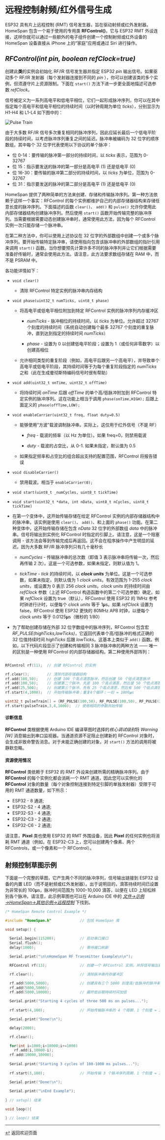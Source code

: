 <!-- 原文时间：2024.9.26，校对时间：2025.2.28 -->


# 远程控制射频/红外信号生成

ESP32 具有片上远程控制 (RMT) 信号发生器，旨在驱动射频或红外发射器。HomeSpan 包含一个易于使用的专用类 **RFControl()**，它与 ESP32 RMT 外设连接，这样你就可以通过一些额外的电子组件创建一个控制射频或红外设备的 HomeSpan 设备直接从 iPhone 上的“家庭”应用或通过 Siri 进行操作。

## *RFControl(int pin, boolean refClock=true)*

创建此**类**的实例会初始化 RF/IR 信号发生器并指定 ESP32 *pin* 输出信号。如果驱动多个 RF/IR 发射器（每个发射器连接到不同的 *pin* ），你可以创建该类的多个实例，但须遵守片上资源限制。下面在 `start()` 方法下进一步更全面地描述可选参数 *refClock*。

信号被定义为一系列高电平和低电平相位，它们一起形成脉冲序列，你可以在其中指定每个高电平和低电平相位的持续时间（以时钟周期为单位 *ticks*），分别显示为 H1-H4 和 L1-L4 如下图中的：

![Pulse Train](images/pulseTrain.png)

由于大多数 RF/IR 信号多次重复相同的脉冲序列，因此应延长最后一个低电平阶段的持续时间，以考虑脉冲序列重复之间的延迟。脉冲串被编码为 32 位字的顺序数组，其中每个 32 位字代表使用以下协议的单个脉冲：

  * 位 0-14：要传输的脉冲第一部分的持续时间，以 *ticks* 表示，范围为 0-32767
  * 位 15：指示要发送的脉冲的第一部分是高电平 (1) 还是低电平 (0)
  * 位 16-30：要传输的脉冲第二部分的持续时间，以 *ticks* 为单位，范围为 0-32767
  * 位 31：指示要发送的脉冲的第二部分是高电平 (1) 还是低电平 (0)

HomeSpan 提供了两种简单的方法来创建、存储和传输脉冲序列。第一种方法依赖于这样一个事实：RFControl 的每个实例都维护自己的内部存储器结构来存储任意长度的脉冲序列。下面描述的函数 `clear()`、 `add()` 和 `pulse()` 允许你使用此内部存储器结构创建脉冲序列。然后使用 `start()` 函数开始传输完整的脉冲序列。当需要根据需要动态创建脉冲串时，通常使用此方法，因为每个 RFControl 实例一次只能存储一个脉冲串。

在第二种方法中，你可以使用上述协议在 32 位字的外部数组中创建一个或多个脉冲序列。要开始传输特定脉冲串，请使用指向包含该脉冲串的外部数组的指针引用来调用 `start()` 函数。当你想要预先计算许多不同的脉冲序列并让它们根据需要准备好传输时，通常会使用此方法。请注意，此方法要求数组存储在 RAM 中，而不是 PSRAM 中。

各功能详情如下：

*  `void clear()`

   * 清除 RFControl 特定实例的脉冲串内存结构

*  `void phase(uint32_t numTicks, uint8_t phase)`

   * 将高电平或低电平相位附加到特定 RFControl 实例的脉冲序列内存缓冲区

     * *numTicks* - 脉冲相位的持续时间，以 *ticks* 为单位。允许超过 32767 个刻度的持续时间（系统自动创建每个最多 32767 个刻度的重复脉冲，直到达到指定的持续时间 *numTicks*）
    
     * *phase* - 设置为 0 以创建低电平阶段；设置为 1（或任何非零数字）以创建高相位
    
    * 允许相同类型的重复阶段（例如，高电平后跟另一个高电平），并导致单个高电平或低电平阶段，其持续时间等于为每个重复阶段指定的 *numTicks* 之和（此在生成曼彻斯特编码信号时很有帮助）

*  `void add(uint32_t onTime, uint32_t offTime)`

   * 将持续时间 *onTime* 后跟 *offTime* 的单个高/低脉冲附加到 RFControl 特定实例的脉冲序列。这在功能上相当于调用 `phase(onTime,HIGH);` 后跟上面定义的 `phase(offTime,LOW);`

*  `void enableCarrier(uint32_t freq, float duty=0.5)`

    * 能够使用“方波”载波调制脉冲串。实际上，这仅用于红外信号（不是 RF）
  
      * *freq* - 载波的频率（以 Hz 为单位）。如果 freq=0，则禁用载波
    
      * *duty* - 载波的占空比，从 0-1. 如果未指定，默认值为 0.5

    * 如果指定频率和占空比的组合超出支持的配置范围，RFControl 将报告错误

*  `void disableCarrier()`

    * 禁用载波。相当于 `enableCarrier(0);`

*  `void start(uint8_t _numCycles, uint8_t tickTime)`
*  `void start(uint32_t *data, int nData, uint8_t nCycles, uint8_t tickTime)`

* 在第一个变体中，这开始传输存储在给定 RFControl 实例的内部存储器结构中的脉冲串，该实例是使用 `clear()`、 `add()`、和上面的 `phase()` 功能。在第二种变体中，这开始传输存储在包含 *nData* 32 位字的外部数组 *data* 中的脉冲串。信号将输出到实例化 RFControl 时指定的引脚上。请注意，这是一个阻塞调用 - 该方法会等到传输完成后再返回。这不会在程序操作中产生明显的延迟，因为大多数 RF/IR 脉冲序列只有几十毫秒长
 
   * *numCycles* - 传输脉冲串的总次数（即值 3 表示脉冲串将传输一次，然后再传输 2 次）。这是一个可选参数，如果未指定，则默认值为 1。
   
   * *tickTime* - *tick* 的持续时间，以 ***clock units*** 为单位。这是一个可选参数，如果未指定，则默认值为 1  *clock units*。有效范围为 1-255 *clock units*，或设置为 0 表示 256 *clock units*。*clock units* 的持续时间由 *refClock* 参数（上述 RFControl 构造函数中的第二个可选参数）确定。如果 *refClock* 设置为 true（默认），RFControl 使用 ESP32 的 1MHz 参考时钟进行计时，以便每个 *clock units* 等于 1𝛍s。如果 *refClock* 设置为 false，RFControl 使用 ESP32 更快的 80MHz APB 时钟，以便每个 *clock units* 等于 0.0125𝛍s（微秒的 1/80）
   
* 为了帮助创建存储在外部 32 位字数组中的脉冲序列，RFControl 包含宏 *RF_PULSE(highTicks,lowTicks)*，它返回代表单个高/低脉冲的格式正确的 32 位值持续时间 *highTicks* 后跟 *lowTicks*。这基本上类似于 `add()` 函数。例如，以下代码片段显示了创建和传输相同 3 脉冲脉冲串的两种方法 —— 唯一的区别是一种使用 RFControl 的内部存储器结构，第二种使用外部阵列：

```C++

RFControl rf(11);  // 创建 RFControl 的实例

rf.clear();        // 清除内部存储器结构
rf.add(100,50);    // 创建 100 个高点滴答脉冲，然后创建 50 个低点滴答脉冲
rf.add(100,50);    // 创建第二个脉冲，先是 100 个高点滴答，然后是 50 个低点滴答
rf.add(25,500);    // 创建第三个脉冲，先有 25 个高点滴答，然后有 500 个低点滴答
rf.start(4,1000);  // 开始传输脉冲串；重复4个循环；一刻 = 1000𝛍s

uint32_t pulseTrain[] = {RF_PULSE(100,50), RF_PULSE(100,50), RF_PULSE(25,500)};    // 在外部阵列中创建相同的脉冲序列
rf.start(pulseTrain,3,4,1000);  // 使用相同的参数开始传输
```
#### 诊断信息

**RFControl** 类根据使用 Arduino IDE 编译草图时选择的*核心调试级别*将 *Warning \[W\]* 消息输出到串口监视器。当通道资源不足阻止创建新的 RFControl 对象时，会生成非致命警告消息。对于未能正确创建的对象，对 `start()` 方法的调用将被静默忽略。

#### 资源使用情况

**RFControl** 类依赖于 ESP32 的 RMT 外设来创建所需的精确脉冲序列。由于 **RFControl** 的每个实例化都会消耗一个 RMT 通道，因此您可以实例化的 **RFControl** 对象的数量（每个对象控制连接到特定引脚的单独发射器）受限于可用的 RMT 通道数量，如下所示：

* ESP32 - 8 通道;
* ESP32-S2 - 4 通道;
* ESP32-S3 - 4 通道;
* ESP32-C3 - 2 通道;
* ESP32-C6 - 2 通道;

请注意，**Pixel** 类也使用 ESP32 的 RMT 外围设备，因此 **Pixel** 的任何实例也将消耗 RMT 通道（例如，在 ESP32-C3 上，您可以创建两个像素、两个 RFControls，或一个像素和一个 RFControl）。

## 射频控制草图示例

下面是一个完整的草图，它产生两个不同的脉冲序列，信号输出链接到 ESP32 设备的内置 LED（而不是射频或红外发射器）。出于说明目的，滴答持续时间已设置为非常长的 100𝛍s，脉冲时间范围为 1000-10,000 滴答，以便在 LED 上轻松辨别各个脉冲。请注意，此示例草图也可以在 Arduino IDE 中的 [*文件→示例→HomeSpan→其他示例→远程控制*](../examples/Other%20Examples/RemoteControl/RemoteControl.ino) 下找到。

```C++
/* HomeSpan Remote Control Example */

#include "HomeSpan.h"             // 包括 HomeSpan 库

void setup() {     
 
  Serial.begin(115200);           // 启动串口接口
  Serial.flush();
  delay(1000);                    // 等待接口刷新

  Serial.print("\n\nHomeSpan RF Transmitter Example\n\n");

  RFControl rf(13);               // 创建一个 RFControl 实例，并将信号输出到 ESP32 上的引脚 13

  rf.clear();                     // 清除脉冲串内存缓冲区

  rf.add(5000,5000);              // 创建具有三个 5000 刻度高/低脉冲的脉冲串
  rf.add(5000,5000);
  rf.add(5000,10000);             // 最终低谷期持续时间加倍

  Serial.print("Starting 4 cycles of three 500 ms on pulses...");
  
  rf.start(4,100);                // 开始传输脉冲串的 4 个周期，1 个刻度 = 100 微秒

  Serial.print("Done!\n");

  delay(2000);

  rf.clear();

  for(int i=1000;i<10000;i+=1000)
    rf.add(i,10000-i);
  rf.add(10000,10000);
  
  Serial.print("Starting 3 cycles of 100-1000 ms pulses...");
  
  rf.start(3,100);                // 开始传输 3 个脉冲序列周期，1 个刻度 = 100

  Serial.print("Done!\n");
  
  Serial.print("\nEnd Example");
  
} // setup() 结束

void loop(){

} // loop() 结束
```

---

[↩️](../README.md#resources) 返回欢迎页面
